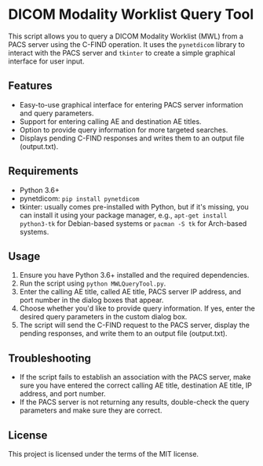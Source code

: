 # DICOM Modality Worklist Query Tool

This script allows you to query a DICOM Modality Worklist (MWL) from a PACS server using the C-FIND operation. It uses the `pynetdicom` library to interact with the PACS server and `tkinter` to create a simple graphical interface for user input.

## Features

- Easy-to-use graphical interface for entering PACS server information and query parameters.
- Support for entering calling AE and destination AE titles.
- Option to provide query information for more targeted searches.
- Displays pending C-FIND responses and writes them to an output file (output.txt).

## Requirements

- Python 3.6+
- pynetdicom: `pip install pynetdicom`
- tkinter: usually comes pre-installed with Python, but if it's missing, you can install it using your package manager, e.g., `apt-get install python3-tk` for Debian-based systems or `pacman -S tk` for Arch-based systems.

## Usage

1. Ensure you have Python 3.6+ installed and the required dependencies.
2. Run the script using `python MWLQueryTool.py`.
3. Enter the calling AE title, called AE title, PACS server IP address, and port number in the dialog boxes that appear.
4. Choose whether you'd like to provide query information. If yes, enter the desired query parameters in the custom dialog box.
5. The script will send the C-FIND request to the PACS server, display the pending responses, and write them to an output file (output.txt).

## Troubleshooting

- If the script fails to establish an association with the PACS server, make sure you have entered the correct calling AE title, destination AE title, IP address, and port number.
- If the PACS server is not returning any results, double-check the query parameters and make sure they are correct.

## License

This project is licensed under the terms of the MIT license.

